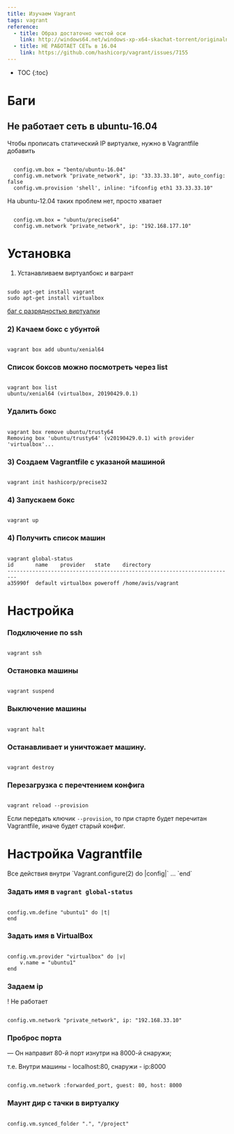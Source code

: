 ```yaml
---
title: Изучаем Vagrant
tags: vagrant
reference:
  - title: Образ достаточно чистой оси
    link: http://windows64.net/windows-xp-x64-skachat-torrent/originalnye-obrazy-xp/14-skachat-windows-xp-sp3-originalnyy-obraz-aktivator.html
  - title: НЕ РАБОТАЕТ СЕТь в 16.04
    link: https://github.com/hashicorp/vagrant/issues/7155
---
```


* TOC 
{:toc}

# Баги

## Не работает сеть в ubuntu-16.04

Чтобы прописать статический IP виртуалке, нужно в Vagrantfile добавить

<pre><code class="perl">
  config.vm.box = "bento/ubuntu-16.04"
  config.vm.network "private_network", ip: "33.33.33.10", auto_config: false
  config.vm.provision 'shell', inline: "ifconfig eth1 33.33.33.10"
</code></pre>

На ubuntu-12.04 таких проблем нет, просто хватает

<pre><code class="perl">
  config.vm.box = "ubuntu/precise64"
  config.vm.network "private_network", ip: "192.168.177.10"
</code></pre>

# Установка

1) Устанавливаем виртуалбокс и вагрант
<pre><code class="perl">
sudo apt-get install vagrant
sudo apt-get install virtualbox
</code></pre>

<a href="https://github.com/mitchellh/vagrant/issues/8182" target="_blank">баг с разрядностью виртуалки</a>

### 2) Качаем бокс с убунтой
<pre><code class="perl">
vagrant box add ubuntu/xenial64
</code></pre>

### Список боксов можно посмотреть через list

<pre><code class="perl">
vagrant box list
ubuntu/xenial64 (virtualbox, 20190429.0.1)
</code></pre>

### Удалить бокс 

<pre><code class="perl">
vagrant box remove ubuntu/trusty64
Removing box 'ubuntu/trusty64' (v20190429.0.1) with provider 'virtualbox'...
</code></pre>

### 3) Создаем Vagrantfile с указаной машиной

<pre><code class="perl">
vagrant init hashicorp/precise32
</code></pre>

### 4) Запускаем бокс

<pre><code class="perl">
vagrant up
</code></pre>

### 4) Получить список машин

<pre><code class="perl">
vagrant global-status 
id       name    provider   state    directory                           
-------------------------------------------------------------------------
a35990f  default virtualbox poweroff /home/avis/vagrant                  
</code></pre>

# Настройка

### Подключение по ssh

<pre><code class="perl">
vagrant ssh
</code></pre>

### Остановка машины

<pre><code class="perl">
vagrant suspend
</code></pre>

### Выключение машины

<pre><code class="perl">
vagrant halt
</code></pre>

### Останавливает и уничтожает машину.

<pre><code class="perl">
vagrant destroy
</code></pre>

### Перезагрузка с перечтением конфига

<pre><code class="perl">
vagrant reload --provision
</code></pre>

Если передать ключик `--provision`, то при старте будет перечитан Vagrantfile, иначе будет старый конфиг.

# Настройка Vagrantfile

<div class="warn">
    <p>Все действия внутри `Vagrant.configure(2) do |config|` ... `end`</p>
</div>


### Задать имя в `vagrant global-status`
<pre><code class="perl">
config.vm.define "ubuntu1" do |t|
end
</code></pre>

### Задать имя в VirtualBox
<pre><code class="perl">
config.vm.provider "virtualbox" do |v|
    v.name = "ubuntu1"
end
</code></pre>

### Задаем ip

! Не работает

<pre><code class="perl">
config.vm.network "private_network", ip: "192.168.33.10"
</code></pre>

### Проброс порта

— Он направит 80-й порт изнутри на 8000-й снаружи;

т.е. Внутри машины - localhost:80, снаружи - ip:8000
<pre><code class="perl">
config.vm.network :forwarded_port, guest: 80, host: 8000
</code></pre>

### Маунт дир с тачки в виртуалку

<pre><code class="perl">
config.vm.synced_folder ".", "/project"
</code></pre>